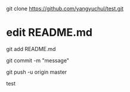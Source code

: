 git clone https://github.com/yangyuchul/test.git

# edit README.md

git add README.md 

git commit -m "message"

git push -u origin master
  
test 
